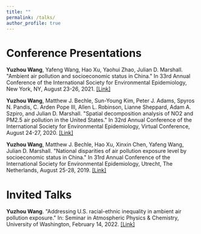 ```yaml
---
title: ""
permalink: /talks/
author_profile: true
---
```

Conference Presentations
======
**Yuzhou Wang**, Yafeng Wang, Hao Xu, Yaohui Zhao, Julian D. Marshall. "Ambient air pollution and socioeconomic status in China." In 33rd Annual Conference of the International Society for Environmental Epidemiology, New York, NY, August 23-26, 2021. [[Link]](https://ehp.niehs.nih.gov/doi/10.1289/isee.2021.O-LT-070)

**Yuzhou Wang**, Matthew J. Bechle, Sun-Young Kim, Peter J. Adams, Spyros N. Pandis, C. Arden Pope III, Allen L. Robinson, Lianne Sheppard, Adam A. Szpiro, and Julian D. Marshall. "Spatial decomposition analysis of NO2 and PM2.5 air pollution in the United States." In 32rd Annual Conference of the International Society for Environmental Epidemiology, Virtual Conference, August 24-27, 2020. [[Link]](https://ehp.niehs.nih.gov/doi/10.1289/isee.2020.virtual.O-OS-556)

**Yuzhou Wang**, Matthew J. Bechle, Hao Xu, Xinxin Chen, Yafeng Wang, Julian D. Marshall. "National disparities of air pollution exposure level by socioeconomic status in China." In 31rd Annual Conference of the International Society for Environmental Epidemiology, Utrecht, The Netherlands, August 25-28, 2019. [[Link]](https://journals.lww.com/environepidem/FullText/2019/10001/National_disparities_of_air_pollution_exposure.1289.aspx)


Invited Talks
======
**Yuzhou Wang**. "Addressing U.S. racial-ethnic inequality in ambient air pollution exposure." In: Seminar in Atmospheric Physics & Chemistry, University of Washington, February 14, 2022. [[Link]](https://atmos.uw.edu/news-and-events/events/?trumbaEmbed=view%3Devent%26eventid%3D157252949)